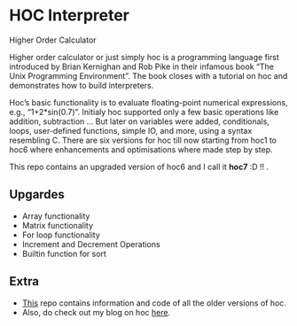 # HOC Interpreter
Higher Order Calculator

Higher order calculator or just simply hoc is a programming language first introduced
by Brian Kernighan and Rob Pike in their infamous book “The Unix Programming Environment”.
The book closes with a tutorial on hoc and demonstrates how to build interpreters.

Hoc’s basic functionality is to evaluate floating-point numerical expressions, e.g., “1+2*sin(0.7)”. Initialy hoc supported only a few basic operations like addition, subtraction ... But later on variables were added, conditionals, loops, user-defined functions, simple IO, and more, using a syntax resembling C.
There are six versions for hoc till now starting from hoc1 to hoc6 where enhancements and optimisations where made step by step. 

This repo contains an upgraded version of hoc6 and I call it **hoc7** :D !! .

## Upgardes

- Array functionality
- Matrix functionality
- For loop functionality
- Increment and Decrement Operations
- Builtin function for sort

## Extra
- [This](https://github.com/kausthubtm/HOC) repo contains information and code of all the older versions of hoc. 
- Also, do check out my blog on hoc [here](https://kausthubtm.medium.com/higher-order-calculator-hoc-7781df55283b).
